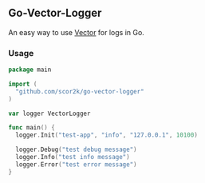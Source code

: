 ## Go-Vector-Logger

An easy way to use [Vector](https://vector.dev) for logs in Go.

### Usage

```go
package main

import (
  "github.com/scor2k/go-vector-logger"
)

var logger VectorLogger

func main() {
  logger.Init("test-app", "info", "127.0.0.1", 10100)

  logger.Debug("test debug message")
  logger.Info("test info message")
  logger.Error("test error message")
}
```
